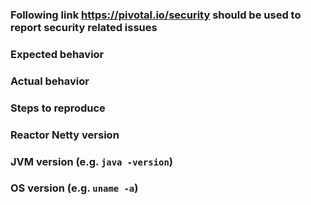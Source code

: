 <!--
Thanks for raising a Spring Session issue. Please provide a brief description of your problem along with the version of Spring Session that you are using. If possible, please also consider putting together a sample application that reproduces the issue.
-->

### Following link https://pivotal.io/security should be used to report security related issues

### Expected behavior

### Actual behavior

### Steps to reproduce

### Reactor Netty version

### JVM version (e.g. `java -version`)

### OS version (e.g. `uname -a`)